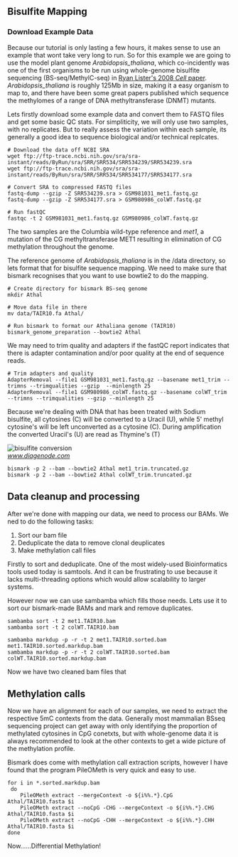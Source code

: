 ## Bisulfite Mapping


### Download Example Data  

Because our tutorial is only lasting a few hours, it makes sense to use an example that wont take very long to run. So for this example we are going to use the model plant genome _Arabidopsis_thaliana_, which co-incidently was one of the first organisms to be run using whole-genome bisulfite sequencing (BS-seq/MethylC-seq) in [Ryan Lister's 2008 _Cell_ paper](http://www.sciencedirect.com/science/article/pii/S0092867408004480). _Arabidopsis_thaliana_ is roughly 125Mb in size, making it a easy organism to map to, and there have been some great papers published which sequence the methylomes of a range of DNA methyltransferase (DNMT) mutants.

Lets firstly download some example data and convert them to FASTQ files and get some basic QC stats. For simpliticity, we will only use two samples, with no replicates. But to really assess the variation within each sample, its generally a good idea to sequence biological and/or technical replcates.


	# Download the data off NCBI SRA
	wget ftp://ftp-trace.ncbi.nih.gov/sra/sra-instant/reads/ByRun/sra/SRR/SRR534/SRR534239/SRR534239.sra
	wget ftp://ftp-trace.ncbi.nih.gov/sra/sra-instant/reads/ByRun/sra/SRR/SRR534/SRR534177/SRR534177.sra

	# Convert SRA to compressed FASTQ files
	fastq-dump --gzip -Z SRR534239.sra > GSM981031_met1.fastq.gz
	fastq-dump --gzip -Z SRR534177.sra > GSM980986_colWT.fastq.gz

	# Run fastQC
	fastqc -t 2 GSM981031_met1.fastq.gz GSM980986_colWT.fastq.gz

The two samples are the Columbia wild-type reference and _met1_, a mutation of the CG methyltransferase MET1 resulting in elimination of CG methylation throughout the genome.

The reference genome of _Arabidopsis_thaliana_ is in the /data directory, so lets format that for bisulfite sequence mapping. We need to make sure that bismark recognises that you want to use bowtie2 to do the mapping.


	# Create directory for bismark BS-seq genome
	mkdir Athal

	# Move data file in there
	mv data/TAIR10.fa Athal/

	# Run bismark to format our Athaliana genome (TAIR10)
	bismark_genome_preparation --bowtie2 Athal

We may need to trim quality and adapters if the fastQC report indicates that there is adapter contamination and/or poor quality at the end of sequence reads.


	# Trim adapters and quality
	AdapterRemoval --file1 GSM981031_met1.fastq.gz --basename met1_trim --trimns --trimqualities --gzip  --minlength 25
	AdapterRemoval --file1 GSM980986_colWT.fastq.gz --basename colWT_trim --trimns --trimqualities --gzip --minlength 25

Because we're dealing with DNA that has been treated with Sodium bisulfite, all cytosines (C) will be converted to a Uracil (U), while 5' methyl cytosine's will be left unconverted as a cytosine (C). During amplification the converted Uracil's (U) are read as Thymine's (T)

![bisulfite conversion](https://www.diagenode.com/img/applications/bisulfite.png)  
*www.diagenode.com*

```
bismark -p 2 --bam --bowtie2 Athal met1_trim.truncated.gz 
bismark -p 2 --bam --bowtie2 Athal colWT_trim.truncated.gz
```



## Data cleanup and processing

After we're done with mapping our data, we need to process our BAMs. We ned to do the following tasks:

1. Sort our bam file
2. Deduplicate the data to remove clonal deuplicates
3. Make methylation call files


Firstly to sort and deduplicate. One of the most widely-used Bioinformatics tools used today is samtools. And it can be frustrating to use because it lacks multi-threading options which would allow scalability to larger systems.

However now we can use sambamba which fills those needs. Lets use it to sort our bismark-made BAMs and mark and remove duplicates.

	sambamba sort -t 2 met1.TAIR10.bam
	sambamba sort -t 2 colWT.TAIR10.bam

	sambamba markdup -p -r -t 2 met1.TAIR10.sorted.bam met1.TAIR10.sorted.markdup.bam
	sambamba markdup -p -r -t 2 colWT.TAIR10.sorted.bam colWT.TAIR10.sorted.markdup.bam

Now we have two cleaned bam files that 

## Methylation calls

Now we have an alignment for each of our samples, we need to extract the respective 5mC contexts from the data. Generally most mammalian BSseq sequencing project can get away with only identifying the proportion of methylated cytosines in CpG conetxts, but with whole-genome data it is always recommended to look at the other contexts to get a wide picture of the methylation profile.

Bismark does come with methylation call extraction scripts, however I have found that the program PileOMeth is very quick and easy to use.

	for i in *.sorted.markdup.bam
 	 do
  		PileOMeth extract --mergeContext -o ${i%%.*}.CpG Athal/TAIR10.fasta $i
  		PileOMeth extract --noCpG -CHG --mergeContext -o ${i%%.*}.CHG Athal/TAIR10.fasta $i
  		PileOMeth extract --noCpG -CHH --mergeContext -o ${i%%.*}.CHH Athal/TAIR10.fasta $i
	done

Now......Differential Methylation!
